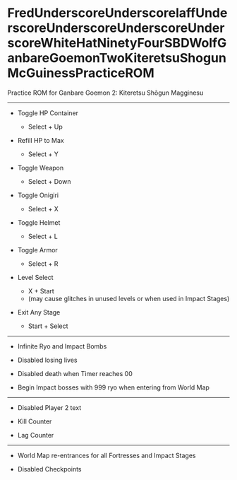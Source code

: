 # FredUnderscoreUnderscorelaffUnderscoreUnderscoreUnderscoreUnderscoreWhiteHatNinetyFourSBDWolfGanbareGoemonTwoKiteretsuShogunMcGuinessPracticeROM
Practice ROM for Ganbare Goemon 2: Kiteretsu Shōgun Magginesu

---

- Toggle HP Container 
  - Select + Up

- Refill HP to Max
  - Select + Y

- Toggle Weapon 
  - Select + Down

- Toggle Onigiri
  - Select + X

- Toggle Helmet
  - Select + L

- Toggle Armor
  - Select + R

- Level Select
  - X + Start
  - (may cause glitches in unused levels or when used in Impact Stages)

- Exit Any Stage
  - Start + Select

---

- Infinite Ryo and Impact Bombs

- Disabled losing lives

- Disabled death when Timer reaches 00

- Begin Impact bosses with 999 ryo when entering from World Map

---

- Disabled Player 2 text

- Kill Counter
  
- Lag Counter

---

- World Map re-entrances for all Fortresses and Impact Stages

- Disabled Checkpoints
